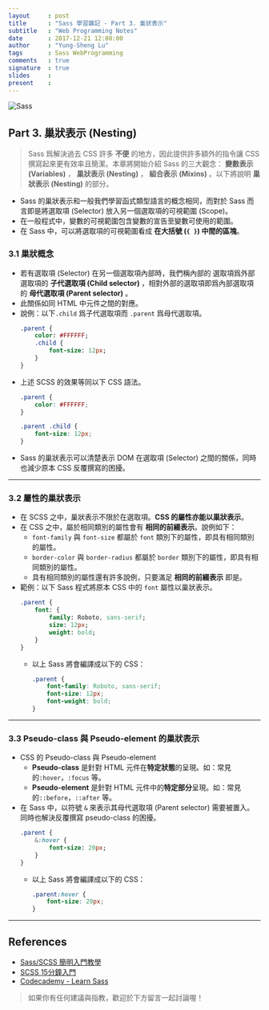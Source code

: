 ```yaml
---
layout     : post
title      : "Sass 學習雜記 - Part 3. 巢狀表示"
subtitle   : "Web Programming Notes"
date       : 2017-12-21 12:00:00
author     : "Yung-Sheng Lu"
tags       : Sass WebProgramming
comments   : true
signature  : true
slides     : 
present    : 
---
```


![Sass](https://i.imgur.com/7vx71Hx.png)

## Part 3. 巢狀表示 (Nesting)

> Sass 爲解決過去 CSS 許多 **不便** 的地方，因此提供許多額外的指令讓 CSS 撰寫起來更有效率且簡潔。本章將開始介紹 Sass 的三大觀念： **變數表示 (Variables)** ， **巢狀表示 (Nesting)** ， **組合表示 (Mixins)** 。以下將說明 **巢狀表示 (Nesting)** 的部分。

* Sass 的巢狀表示和一般我們學習函式類型語言的概念相同，而對於 Sass 而言即是將選取項 (Selector) 放入另一個選取項的可視範圍 (Scope)。
* 在一般程式中，變數的可視範圍包含變數的宣告至變數可使用的範圍。
* 在 Sass 中，可以將選取項的可視範圍看成 **在大括號 (`{ }`) 中間的區塊**。

### 3.1 巢狀概念

* 若有選取項 (Selector) 在另一個選取項內部時，我們稱內部的 選取項爲外部選取項的 **子代選取項 (Child selector)** ，相對外部的選取項即爲內部選取項的 **母代選取項 (Parent selector)** 。
* 此關係如同 HTML 中元件之間的對應。
* 說例：以下`.child` 爲子代選取項而 `.parent` 爲母代選取項。
    ```sass
    .parent {
        color: #FFFFFF;
        .child {
            font-size: 12px;
        }
    }
    ```
* 上述 SCSS 的效果等同以下 CSS 語法。
    ```css
    .parent {
        color: #FFFFFF;
    }

    .parent .child {
        font-size: 12px;
    }
    ```
* Sass 的巢狀表示可以清楚表示 DOM 在選取項 (Selector) 之間的關係，同時也減少原本 CSS 反覆撰寫的困擾。

---

### 3.2 屬性的巢狀表示

* 在 SCSS 之中，巢狀表示不限於在選取項。**CSS 的屬性亦能以巢狀表示**。
* 在 CSS 之中，屬於相同類別的屬性會有 **相同的前綴表示**。說例如下：
    * `font-family` 與 `font-size` 都屬於 `font` 類別下的屬性，即具有相同類別的屬性。
    * `border-color` 與 `border-radius` 都屬於 `border` 類別下的屬性，即具有相同類別的屬性。
    * 具有相同類別的屬性還有許多說例，只要滿足 **相同的前綴表示** 即是。
* 範例：以下 Sass 程式將原本 CSS 中的 `font` 屬性以巢狀表示。 
    ```sass
    .parent {
        font: {
            family: Roboto, sans-serif;
            size: 12px;
            weight: bold;
        }
    }
    ```
    * 以上 Sass 將會編譯成以下的 CSS：
        ```css
        .parent {
            font-family: Roboto, sans-serif;
            font-size: 12px;
            font-weight: bold;
        }
        ```

---

### 3.3 Pseudo-class 與 Pseudo-element 的巢狀表示

* CSS 的 Pseudo-class 與 Pseudo-element
    * **Pseudo-class** 是針對 HTML 元件在**特定狀態**的呈現。如：常見的`:hover`，`:focus` 等。
    * **Pseudo-element** 是針對 HTML 元件中的**特定部分**呈現。如：常見的`::before`，`::after` 等。
* 在 Sass 中，以符號 `&` 來表示其母代選取項 (Parent selector) 需要被置入。同時也解決反覆撰寫 pseudo-class 的困擾。
    ```sass
    .parent {
        &:hover {
            font-size: 20px;
        }
    }
    ```
    * 以上 Sass 將會編譯成以下的 CSS：
        ```css
        .parent:hover {
            font-size: 20px;
        }
        ```

---

## References

* [Sass/SCSS 簡明入門教學](http://blog.kdchang.cc/2016/10/11/sass-scss-tutorial-introduction/)
* [SCSS 15分鐘入門](http://eddychang.me/blog/others/91-scss-15-mins.html)
* [Codecademy - Learn Sass](https://www.codecademy.com/learn/learn-sass)

> 如果你有任何建議與指教，歡迎於下方留言一起討論喔！